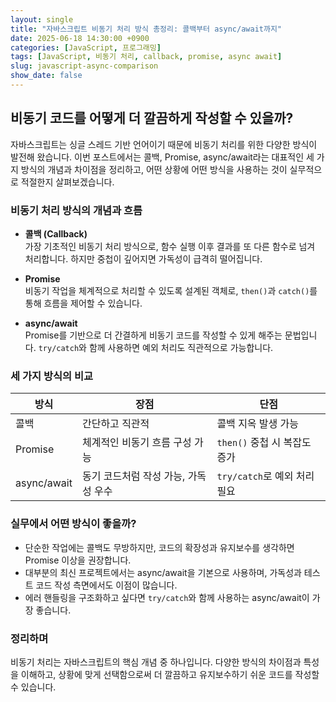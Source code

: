 ```yaml
---
layout: single
title: "자바스크립트 비동기 처리 방식 총정리: 콜백부터 async/await까지"
date: 2025-06-18 14:30:00 +0900
categories: [JavaScript, 프로그래밍]
tags: [JavaScript, 비동기 처리, callback, promise, async await]
slug: javascript-async-comparison
show_date: false
---
```


## 비동기 코드를 어떻게 더 깔끔하게 작성할 수 있을까?

자바스크립트는 싱글 스레드 기반 언어이기 때문에 비동기 처리를 위한 다양한 방식이 발전해 왔습니다. 이번 포스트에서는 콜백, Promise, async/await라는 대표적인 세 가지 방식의 개념과 차이점을 정리하고, 어떤 상황에 어떤 방식을 사용하는 것이 실무적으로 적절한지 살펴보겠습니다.

### 비동기 처리 방식의 개념과 흐름

- **콜백 (Callback)**  
  가장 기초적인 비동기 처리 방식으로, 함수 실행 이후 결과를 또 다른 함수로 넘겨 처리합니다. 하지만 중첩이 깊어지면 가독성이 급격히 떨어집니다.

- **Promise**  
  비동기 작업을 체계적으로 처리할 수 있도록 설계된 객체로, `then()`과 `catch()`를 통해 흐름을 제어할 수 있습니다.

- **async/await**  
  Promise를 기반으로 더 간결하게 비동기 코드를 작성할 수 있게 해주는 문법입니다. `try/catch`와 함께 사용하면 예외 처리도 직관적으로 가능합니다.

### 세 가지 방식의 비교

| 방식         | 장점                                    | 단점                         |
|--------------|-----------------------------------------|------------------------------|
| 콜백         | 간단하고 직관적                         | 콜백 지옥 발생 가능          |
| Promise      | 체계적인 비동기 흐름 구성 가능           | `then()` 중첩 시 복잡도 증가 |
| async/await  | 동기 코드처럼 작성 가능, 가독성 우수     | `try/catch`로 예외 처리 필요 |

### 실무에서 어떤 방식이 좋을까?

- 단순한 작업에는 콜백도 무방하지만, 코드의 확장성과 유지보수를 생각하면 Promise 이상을 권장합니다.
- 대부분의 최신 프로젝트에서는 async/await을 기본으로 사용하며, 가독성과 테스트 코드 작성 측면에서도 이점이 많습니다.
- 에러 핸들링을 구조화하고 싶다면 `try/catch`와 함께 사용하는 async/await이 가장 좋습니다.

### 정리하며

비동기 처리는 자바스크립트의 핵심 개념 중 하나입니다. 다양한 방식의 차이점과 특성을 이해하고, 상황에 맞게 선택함으로써 더 깔끔하고 유지보수하기 쉬운 코드를 작성할 수 있습니다.